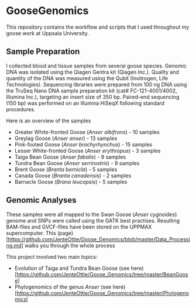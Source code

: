 # GooseGenomics
This repository contains the workflow and scripts that I used throughout my goose work at Uppsala University.

## Sample Preparation
I collected blood and tissue samples from several goose species. Genomic DNA was isolated using the Qiagen Gentra kit (Qiagen Inc.). Quality and quantity of the DNA was measured using the Qubit (Invitrogen, Life Technologies). Sequencing libraries were prepared from 100 ng DNA using the TruSeq Nano DNA sample preparation kit (cat# FC-121-4001/4002, Illumina Inc.), targeting an insert size of 350 bp. Paired-end sequencing (150 bp) was performed on an Illumina HiSeqX following standard procedures. 

Here is an overview of the samples
- Greater White-fronted Goose (*Anser albifrons*) - 10 samples
- Greylag Goose (*Anser anser*) - 13 samples
- Pink-footed Goose (*Anser brachyrhynchus*) - 15 samples
- Lesser White-fronted Goose (*Anser erythropus*) - 3 samples
- Taiga Bean Goose (*Anser fabalis*) - 9 samples
- Tundra Bean Goose (*Anser serrirostris*) - 9 samples
- Brent Goose (*Branta bernicla*) - 5 samples
- Canada Goose (*Branta canadensis*) - 2 samples
- Barnacle Goose (*Brana leucopsis*) - 5 samples

## Genomic Analyses
These samples were all mapped to the Swan Goose (*Anser cygnoides*) genome and SNPs were called using the GATK best practises. Resulting BAM-files and GVCF-files have been stored on the UPPMAX supercomputer. This (page)[https://github.com/JenteOttie/Goose_Genomics/blob/master/Data_Processing.md] walks you through the whole process

This project involved two main topics:
- Evolution of Taiga and Tundra Bean Goose (see here)[https://github.com/JenteOttie/Goose_Genomics/tree/master/BeanGoose]
- Phylogenomics of the genus *Anser* (see here)[https://github.com/JenteOttie/Goose_Genomics/tree/master/Phylogenomics[
